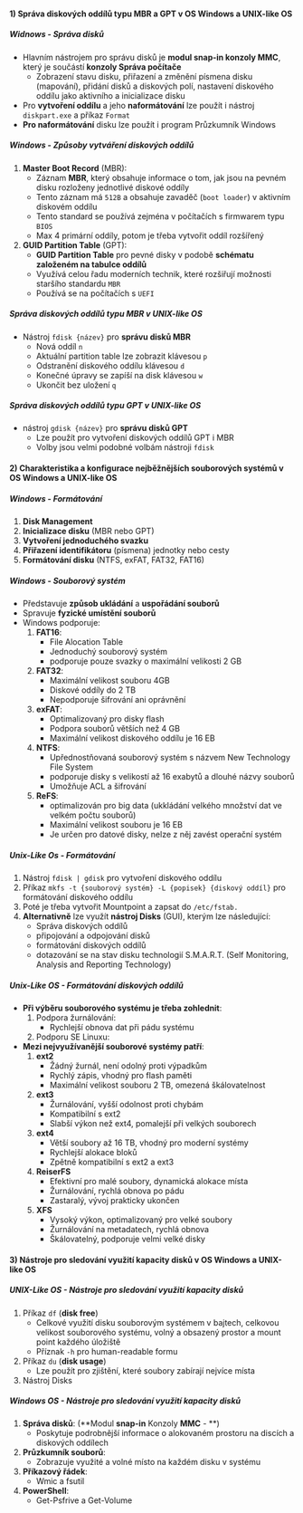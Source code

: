 #### 1) Správa diskových oddílů typu MBR a GPT v OS Windows a UNIX-like OS
##### Widnows - Správa disků
- Hlavním nástrojem pro správu disků je **modul snap-in konzoly MMC**, který je součástí **konzoly Správa počítače**
	- Zobrazení stavu disku, přiřazení a změnění písmena disku (mapování), přidání disků a diskových polí, nastavení diskového oddílu jako aktivního a inicializace disku
- Pro **vytvoření oddílu** a jeho **naformátování** lze použít i nástroj `diskpart.exe` a příkaz `Format`
- **Pro naformátování** disku lze použít i program Průzkumník Windows
##### Windows - Způsoby vytváření diskových oddílů
1) **Master Boot Record** (MBR):
	- Záznam **MBR**, který obsahuje informace o tom, jak jsou na pevném disku rozloženy jednotlivé diskové oddíly
	- Tento záznam má `512B` a obsahuje zavaděč (`boot loader`) v aktivním diskovém oddílu
	- Tento standard se používá zejména v počítačích s firmwarem typu `BIOS`
	- Max 4 primární oddíly, potom je třeba vytvořit oddíl rozšířený
 2) **GUID Partition Table** (GPT):
	 - **GUID Partition Table** pro pevné disky v podobě **schématu založeném na tabulce oddílů**
	- Využívá celou řadu moderních technik, které rozšiřují možnosti staršího standardu `MBR`
	- Používá se na počítačích s `UEFI`
##### Správa diskových oddílů typu MBR v UNIX-like OS
- Nástroj `fdisk {název}` pro **správu disků MBR**
	- Nová oddíl `n`
	- Aktuální partition table lze zobrazit klávesou `p`
	- Odstranění diskového oddílu klávesou `d`
	- Konečné úpravy se zapíší na disk klávesou `w`
	- Ukončit bez uložení `q`
##### Správa diskových oddílů typu GPT v UNIX-like OS
- nástroj `gdisk {název}` pro **správu disků GPT**
	- Lze použít pro vytvoření diskových oddílů GPT i MBR
	- Volby jsou velmi podobné volbám nástroji `fdisk`
#### 2) Charakteristika a konfigurace nejběžnějších souborových systémů v OS Windows a UNIX-like OS
##### Windows - Formátování
1) **Disk Management**
2) **Inicializace disku** (MBR nebo GPT)
3) **Vytvoření jednoduchého svazku**
4) **Přiřazení identifikátoru** (písmena) jednotky nebo cesty
5) **Formátování disku** (NTFS, exFAT, FAT32, FAT16)
##### Windows - Souborový systém
- Představuje **způsob ukládání** a **uspořádání souborů**
- Spravuje **fyzické umístění souborů**
- Windows podporuje:
	1) **FAT16**:
		- File Alocation Table
		- Jednoduchý souborový systém
		- podporuje pouze svazky o maximální velikosti 2 GB
	2) **FAT32**:
		- Maximální velikost souboru 4GB
		- Diskové oddíly do 2 TB
		- Nepodporuje šifrování ani oprávnění
	3) **exFAT**:
		- Optimalizovaný pro disky flash
		- Podpora souborů větších než 4 GB
		- Maximální velikost diskového oddílu je 16 EB
	4) **NTFS**:
		- Upřednostňovaná souborový systém s názvem New Technology File System
		- podporuje disky s velikostí až 16 exabytů a dlouhé názvy souborů
		- Umožňuje ACL a šifrování
	5) **ReFS**:
		- optimalizován pro big data (ukkládání velkého množství dat ve velkém počtu souborů)
		- Maximální velikost souboru je 16 EB
		- Je určen pro datové disky, nelze z něj zavést operační systém
##### Unix-Like Os - Formátování
1) Nástroj `fdisk | gdisk` pro vytvoření diskového oddílu
2) Příkaz `mkfs -t {souborový systém} -L {popisek} {diskový oddíl}` pro formátování diskového oddílu
3) Poté je třeba vytvořit Mountpoint a zapsat do `/etc/fstab.`
4) **Alternativně** lze využít **nástroj Disks** (GUI), kterým lze následující:
	- Správa diskových oddílů
	- připojování a odpojování disků
	- formátování diskových oddílů
	- dotazování se na stav disku technologií S.M.A.R.T. (Self Monitoring, Analysis and Reporting Technology)
##### Unix-Like OS - Formátování diskových oddílů
- **Při výběru souborového systému je třeba zohlednit**:
	1) Podpora žurnálování:
		- Rychlejší obnova dat při pádu systému
	2) Podporu SE Linuxu:
- **Mezi nejvyužívanější souborové systémy patří**:
	1) **ext2**
		- Žádný žurnál, není odolný proti výpadkům
		- Rychlý zápis, vhodný pro flash paměti
		- Maximální velikost souboru 2 TB, omezená škálovatelnost
	2) **ext3**
		- Žurnálování, vyšší odolnost proti chybám
		- Kompatibilní s ext2
		- Slabší výkon než ext4, pomalejší při velkých souborech
	3) **ext4**
		- Větší soubory až 16 TB, vhodný pro moderní systémy
		- Rychlejší alokace bloků
		- Zpětně kompatibilní s ext2 a ext3
	4) **ReiserFS**
		- Efektivní pro malé soubory, dynamická alokace místa
		- Žurnálování, rychlá obnova po pádu
		- Zastaralý, vývoj prakticky ukončen
	5) **XFS**
		- Vysoký výkon, optimalizovaný pro velké soubory
		- Žurnálování na metadatech, rychlá obnova
		- Škálovatelný, podporuje velmi velké disky
#### 3) Nástroje pro sledování využití kapacity disků v OS Windows a UNIX-like OS
##### UNIX-Like OS - Nástroje pro sledování využití kapacity disků
1) Příkaz `df` (**disk free**)
	- Celkové využití disku souborovým systémem v bajtech, celkovou velikost souborového systému, volný a obsazený prostor a mount point každého úložiště
	- Příznak `-h` pro human-readable formu
2) Příkaz `du` (**disk usage**)
	- Lze použít pro zjištění, které soubory zabírají nejvíce místa
3) Nástroj Disks
##### Windows OS - Nástroje pro sledování využití kapacity disků
1) **Správa disků**: (**Modul **snap-in** Konzoly **MMC** - **)
	- Poskytuje podrobnější informace o alokovaném prostoru na discích a diskových oddílech
2) **Průzkumník souborů**:
	- Zobrazuje využité a volné místo na každém disku v systému
3) **Příkazový řádek**:
	- Wmic a fsutil
4) **PowerShell**:
	- Get-Psfrive a Get-Volume